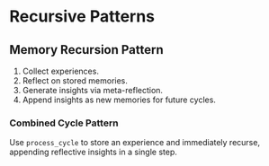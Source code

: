 # Recursive Patterns

## Memory Recursion Pattern
1. Collect experiences.
2. Reflect on stored memories.
3. Generate insights via meta-reflection.
4. Append insights as new memories for future cycles.

### Combined Cycle Pattern
Use `process_cycle` to store an experience and immediately recurse,
appending reflective insights in a single step.
